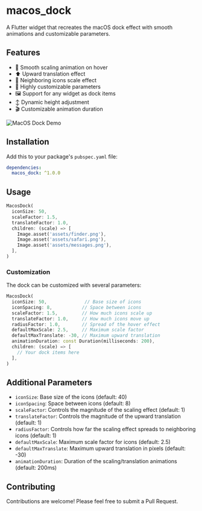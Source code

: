 <!--
This README describes the package. If you publish this package to pub.dev,
this README's contents appear on the landing page for your package.

For information about how to write a good package README, see the guide for
[writing package pages](https://dart.dev/tools/pub/writing-package-pages).

For general information about developing packages, see the Dart guide for
[creating packages](https://dart.dev/guides/libraries/create-packages)
and the Flutter guide for
[developing packages and plugins](https://flutter.dev/to/develop-packages).
-->

# macos_dock

A Flutter widget that recreates the macOS dock effect with smooth animations and customizable parameters.

## Features

- 🔄 Smooth scaling animation on hover
- ⬆️ Upward translation effect
- 🎯 Neighboring icons scale effect
- 🎨 Highly customizable parameters
- 🖼️ Support for any widget as dock items
- ↕️ Dynamic height adjustment
- 🎬 Customizable animation duration

![MacOS Dock Demo](https://raw.githubusercontent.com/yourusername/macos_dock/main/example/demo.gif)

## Installation

Add this to your package's `pubspec.yaml` file:

```yaml
dependencies:
  macos_dock: ^1.0.0
```

## Usage

```dart
MacosDock(
  iconSize: 50,
  scaleFactor: 1.5,
  translateFactor: 1.0,
  children: (scale) => [
    Image.asset('assets/finder.png'),
    Image.asset('assets/safari.png'),
    Image.asset('assets/messages.png'),
  ],
)
```

### Customization

The dock can be customized with several parameters:

```dart
MacosDock(
  iconSize: 50,              // Base size of icons
  iconSpacing: 8,           // Space between icons
  scaleFactor: 1.5,         // How much icons scale up
  translateFactor: 1.0,     // How much icons move up
  radiusFactor: 1.0,        // Spread of the hover effect
  defaultMaxScale: 2.5,     // Maximum scale factor
  defaultMaxTranslate: -30, // Maximum upward translation
  animationDuration: const Duration(milliseconds: 200),
  children: (scale) => [
    // Your dock items here
  ],
)
```

## Additional Parameters

- `iconSize`: Base size of the icons (default: 40)
- `iconSpacing`: Space between icons (default: 8)
- `scaleFactor`: Controls the magnitude of the scaling effect (default: 1)
- `translateFactor`: Controls the magnitude of the upward translation (default: 1)
- `radiusFactor`: Controls how far the scaling effect spreads to neighboring icons (default: 1)
- `defaultMaxScale`: Maximum scale factor for icons (default: 2.5)
- `defaultMaxTranslate`: Maximum upward translation in pixels (default: -30)
- `animationDuration`: Duration of the scaling/translation animations (default: 200ms)

## Contributing

Contributions are welcome! Please feel free to submit a Pull Request.
